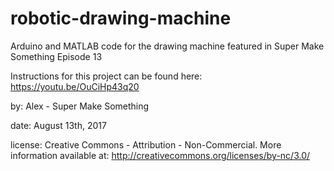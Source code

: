 # robotic-drawing-machine
Arduino and MATLAB code for the drawing machine featured in Super Make Something Episode 13

Instructions for this project can be found here: https://youtu.be/OuCiHp43q20

by: Alex - Super Make Something

date: August 13th, 2017

license: Creative Commons - Attribution - Non-Commercial. More information available at: http://creativecommons.org/licenses/by-nc/3.0/
